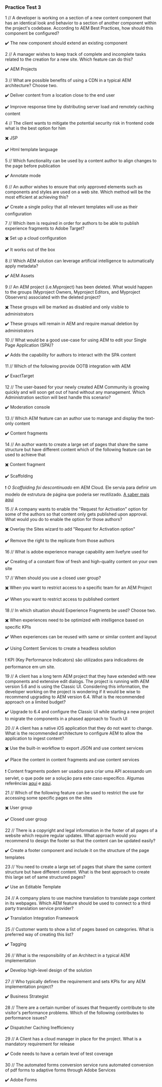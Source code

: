### Practice Test 3

1 // A developer is working on a section of a new content component that has an identical look and behavior to a section of another component within the project's codebase. According to AEM Best Practices, how should this component be configured?

:heavy_check_mark: The new component should extend an existing component

2 // A manager wishes to keep track of complete and incomplete tasks related to the creation for a new site. Which feature can do this?

:heavy_check_mark: AEM Projects

3 // What are possible benefits of using a CDN in a typical AEM architecture? Choose two.

:heavy_check_mark: Deliver content from a location close to the end user

:heavy_check_mark: Improve response time by distributing server load and remotely caching content

4 // The client wants to mitigate the potential security risk in frontend code what is the best option for him

:heavy_multiplication_x: JSP

:heavy_check_mark: Html template language

5 // Which functionality can be used by a content author to align changes to the page before publication

:heavy_check_mark: Annotate mode

6 // An author wishes to ensure that only approved elements such as components and styles are used on a web site. Which method will be the most efficient at achieving this?

:heavy_check_mark: Create a single policy that all relevant templates will use as their configuration

7 // Which item is required in order for authors to be able to publish experience fragments to Adobe Target?

:heavy_multiplication_x: Set up a cloud configuration

:heavy_check_mark: It works out of the box

8 // Which AEM solution can leverage artificial intelligence to automatically apply metadata?

:heavy_check_mark: AEM Assets

9 // An AEM project (i.e.Myproject) has been deleted. What would happen to the groups (Myproject Owners, Myproject Editors, and Myproject Observers) associated with the deleted project?

:heavy_multiplication_x: These groups will be marked as disabled and only visible to administrators

:heavy_check_mark: These groups will remain in AEM and require manual deletion by administrators

10 // What would be a good use-case for using AEM to edit your Single Page Application (SPA)?

:heavy_check_mark: Adds the capability for authors to interact with the SPA content

11 // Which of the following provide OOTB integration with AEM

:heavy_check_mark: ExactTarget

12 // The user-based for your newly created AEM Community is growing quickly and will soon get out of hand without any management. Which Administration section will best handle this scenario?

:heavy_check_mark: Moderation console

13 // Which AEM feature can an author use to manage and display the text-only content

:heavy_check_mark: Content fragments

14 // An author wants to create a large set of pages that share the same structure but have different content which of the following feature can be used to achieve that

:heavy_multiplication_x: Content fragment

:heavy_check_mark: Scaffolding

❗ *O Scaffolding foi descontinuado* em AEM Cloud. Ele servia para definir um modelo de estrutura de página que poderia ser reutilizado. [A saber mais aqui](https://experienceleague.adobe.com/docs/experience-manager-65/classic-ui/siteandpage/classic-feature-scaffolding.html?lang=en)

15 // A company wants to enable the "Request for Activation" option for some of the authors so that content only gets published upon approval. What would you do to enable the option for those authors?

:heavy_multiplication_x: Overlay the Sites wizard to add "Request for Activation option"

:heavy_check_mark: Remove the right to the replicate from those authors

16 // What is adobe experience manage capability aem livefyre used for

:heavy_check_mark: Creating of a constant flow of fresh and high-quality content on your own site

17 // When should you use a closed user group?

:heavy_multiplication_x: When you want to restrict access to a specific team for an AEM Project

:heavy_check_mark: When you want to restrict access to published content

18 // In which situation should Experience Fragments be used? Choose two.

:heavy_multiplication_x: When experiences need to be optimized with intelligence based on specific KPIs

:heavy_check_mark: When experiences can be reused with same or similar content and layout

:heavy_check_mark: Using Content Services to create a headless solution

❗ KPI (Key Performance Indicators) são utilizados para indicadores de performance em um site.

19 // A client has a long term AEM project that they have extended with new components and extensive edit dialogs. The project is running with AEM version 5.6 and is using the Classic UI. Considering this information, the developer working on the project is wondering if it would be wise to recommend upgrading to AEM version 6.4. What is the recommended approach on a limited budget?

:heavy_check_mark: Upgrade to 6.4 and configure the Classic UI while starting a new project to migrate the components in a phased approach to Touch UI

20 // A client has a native iOS application that they do not want to change. What is the recommended architecture to configure AEM to allow the application to ingest content?

:heavy_multiplication_x: Use the built-in workflow to export JSON and use content services

:heavy_check_mark: Place the content in content fragments and use content services

❗ Content fragments podem ser usados para criar uma API acessando um servlet, o que pode ser a solução para este caso específico. Algumas referências [aqui](https://engineering.icf.com/aem-content-fragments-as-an-api/) e [aqui](https://www.youtube.com/watch?v=l1rx3jX9hW8).

21 // Which of the following feature can be used to restrict the use for accessing some specific pages on the sites

:heavy_multiplication_x: User group

:heavy_check_mark: Closed user group

22 // There is a copyright and legal information in the footer of all pages of a website which require regular updates. What approach would you recommend to design the footer so that the content can be updated easily?

:heavy_check_mark: Create a footer component and include it on the structure of the page templates

23 // You need to create a large set of pages that share the same content structure but have different content. What is the best approach to create this large set of same structured pages?

:heavy_check_mark: Use an Editable Template

24 // A company plans to use machine translation to translate page content in its webpages. Which AEM feature should be used to connect to a third party translation service provider?

:heavy_check_mark: Translation Integration Framework

25 // Customer wants to show a list of pages based on categories. What is preferred way of creating this list?

:heavy_check_mark: Tagging

26 // What is the responsibility of an Architect in a typical AEM implementation

:heavy_check_mark: Develop high-level design of the solution

27 // Who typically defines the requirement and sets KPIs for any AEM implementation project?

:heavy_check_mark: Business Strategist

28 // There are a certain number of issues that frequently contribute to site visitor's performance problems. Which of the following contributes to performance issues?

:heavy_check_mark: Dispatcher Caching Inefficiency

29 // A Client has a cloud manager in place for the project. What is a mandatory requirement for release

:heavy_check_mark: Code needs to have a certain level of test coverage

30 // The automated forms conversion service runs automated conversion of pdf forms to adaptive forms through Adobe Services

:heavy_check_mark: Adobe Forms